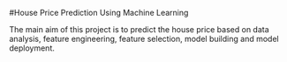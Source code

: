 #House Price Prediction Using Machine Learning

The main aim of this project is to predict the house price based on data analysis, feature engineering, feature selection, model building and model deployment.
